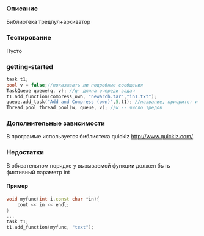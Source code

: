 ### Описание ###
Библиотека тредпул+архиватор

### Тестирование ###
Пусто

### getting-started ###

``` cpp
task t1;
bool v = false;//показывать ли подробные сообщения
TaskQueue queue(q, v); //q- длина очереди задач
t1.add_function(compress_own, "newarch.tar","in1.txt");	
queue.add_task("Add and Compress (own)",5,t1); //название, приоритет и экземпляр структуры task
Thread_pool thread_pool(w, queue, v); //w -- число тредов
```
### Дополнительные зависимости ###

В программе используется библиотека quicklz http://www.quicklz.com/

### Недостатки ###

В обязательном порядке у вызываемой функции должен быть фиктивный параметр int
#### Пример ####
```cpp
void myfunc(int i,const char *in){
	cout << in << endl;
}
...
task t1;
t1.add_function(myfunc, "text");	

```
